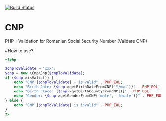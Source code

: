 [![Build Status](https://travis-ci.org/alceanicu/cnp-1.svg?branch=master)](https://travis-ci.org/alceanicu/cnp-1)

# CNP
PHP - Validation for Romanian Social Security Number (Validare CNP)

#How to use?

```php
<?php

$cnpToValidate = 'xxx';
$cnp = new \Cnp\Cnp($cnpToValidate);
if ($cnp->isValid()) {
    echo "CNP {$cnpToValidate} - is valid" . PHP_EOL;
    echo "Birth Date: {$cnp->getBirthDateFromCNP('Y/m/d')}" . PHP_EOL;
    echo "Birth Place: {$cnp->getBirthCountyFromCNP()}" . PHP_EOL;
    echo "Gender: {$cnp->getGenderFromCNP('male', 'female')}" . PHP_EOL;
} else {
    echo "CNP {$cnpToValidate} is invalid" . PHP_EOL;
}
?>
```
